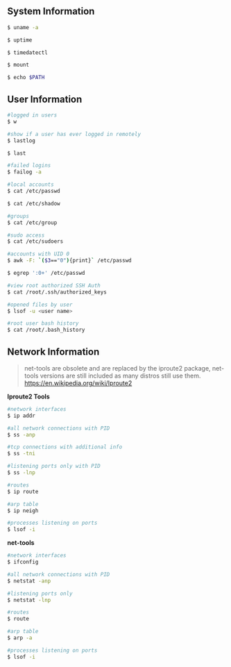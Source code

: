 ## System Information

```sh
$ uname -a

$ uptime

$ timedatectl

$ mount

$ echo $PATH

```

## User Information

```sh
#logged in users
$ w

#show if a user has ever logged in remotely
$ lastlog

$ last

#failed logins
$ failog -a

#local accounts
$ cat /etc/passwd

$ cat /etc/shadow

#groups
$ cat /etc/group

#sudo access
$ cat /etc/sudoers

#accounts with UID 0
$ awk -F: `($3=="0"){print}` /etc/passwd

$ egrep ':0+' /etc/passwd

#view root authorized SSH Auth
$ cat /root/.ssh/authorized_keys

#opened files by user
$ lsof -u <user name>

#root user bash history
$ cat /root/.bash_history

```

## Network Information
> net-tools are obsolete and are replaced by the iproute2 package, net-tools versions are still included as many distros still use them. https://en.wikipedia.org/wiki/Iproute2

**Iproute2 Tools**
```sh
#network interfaces
$ ip addr

#all network connections with PID
$ ss -anp

#tcp connections with additional info
$ ss -tni

#listening ports only with PID
$ ss -lnp

#routes
$ ip route

#arp table
$ ip neigh

#processes listening on ports
$ lsof -i

```

**net-tools**
```sh
#network interfaces
$ ifconfig

#all network connections with PID
$ netstat -anp

#listening ports only
$ netstat -lnp

#routes
$ route

#arp table
$ arp -a

#processes listening on ports
$ lsof -i

```
